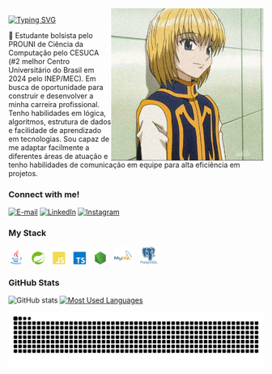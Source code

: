 <img align="right" alt="" height="300px" src="./readmeImg.jpg">

[![Typing SVG](https://readme-typing-svg.herokuapp.com?font=Fira+Code&duration=3000&pause=350&color=F70000&random=false&width=435&lines=Ol%C3%A1%2C+me+chamo+Jo%C3%A3o+Gabriel+Abreu!;sou+Desenvolvedor+Back-end+Java)](https://git.io/typing-svg)

<p align="left">📌 Estudante bolsista pelo PROUNI de Ciência da Computação pelo CESUCA (#2 melhor Centro Universitário do Brasil em 2024 pelo INEP/MEC). Em busca de oportunidade para construir e desenvolver a minha carreira profissional. Tenho habilidades em lógica, algoritmos, estrutura de dados e facilidade de aprendizado em tecnologias. Sou capaz de me adaptar facilmente a diferentes áreas de atuação e tenho habilidades de comunicação em equipe para alta eficiência em projetos.</p>

<h3 align="left">Connect with me!</h3>

[![E-mail](https://img.shields.io/badge/-Email-000?style=for-the-badge&logo=microsoft-outlook&logoColor=FF0000&color:FFF)](mailto:meabreudev@gmail.com)
[![LinkedIn](https://img.shields.io/badge/-LinkedIn-000?style=for-the-badge&logo=linkedin&logoColor=FF0000&color:FFF)](https://www.linkedin.com/in/joao-gabreu/)
[![Instagram](https://img.shields.io/badge/-Instagram-000?style=for-the-badge&logo=instagram&logoColor=FF0000&color:FFF)](https://www.instagram.com/abreuwyz/)

<h3 align="left">My Stack</h3>

<div align="left">
  <img src="https://github.com/devicons/devicon/blob/master/icons/java/java-original.svg" height="30" alt="java logo"  />
  <img width="8" />
  <img src="https://github.com/devicons/devicon/blob/master/icons/spring/spring-original.svg" height="25" alt="spring logo"  />
  <img width="8" />
  <img src="https://github.com/devicons/devicon/blob/master/icons/javascript/javascript-plain.svg" height="25" alt="javascript logo"  />
  <img width="8" />
  <img src="https://github.com/devicons/devicon/blob/master/icons/typescript/typescript-plain.svg" height="25" alt="typescript logo"  />
  <img width="8" />
  <img src="https://github.com/devicons/devicon/blob/master/icons/nodejs/nodejs-original.svg" height="25" alt="nodejs logo"  />
  <img width="8" />
  <img src="https://github.com/devicons/devicon/blob/master/icons/mysql/mysql-original-wordmark.svg" height="35" alt="mysql logo"  />
  <img width="8" />
  <img src="https://github.com/devicons/devicon/blob/master/icons/postgresql/postgresql-plain-wordmark.svg" height="35" alt="postgresql logo"  />
  <img width="8" />
</div>

<h3>GitHub Stats</h3>

![GitHub stats](https://github-readme-stats-git-masterrstaa-rickstaa.vercel.app/api?username=abrxu&hide_title=true&show_icons=true&include_all_commits=false&count_private=true&line_height=25&hide=issues&bg_color=000&title_color=FF0000&text_color=FFF&border_radius=3&border_color=FF0000&icon_color=FF0000&theme=jolly)
[![Most Used Languages](https://github-readme-stats-git-masterrstaa-rickstaa.vercel.app/api/top-langs/?username=abrxu&line_height=10&card_width=290&layout=compact&hide_title=false&count_private=true&langs_count=4&show_icons=true&title_color=FF0000&hide=html,css&bg_color=000&text_color=8B8B8B&border_radius=3&border_color=FF0000&count_private=true)](https://github.com/mari4souza/github-readme-stats)
<br>

<picture>
  <source media="(prefers-color-scheme: dark)" srcset="https://raw.githubusercontent.com/abrxu/abrxu/output/github-contribution-grid-snake-dark.svg">
  <source media="(prefers-color-scheme: light)" srcset="https://raw.githubusercontent.com/abrxu/abrxu/output/github-contribution-grid-snake.svg">
  <img alt="github contribution grid snake animation" src="https://raw.githubusercontent.com/abrxu/abrxu/output/github-contribution-grid-snake.svg">
</picture>
